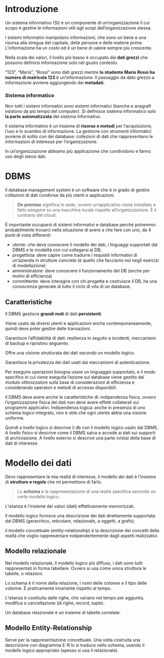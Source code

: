 # Introduzione

Un sistema informativo (SI) è un componente di un’organizzazione il cui scopo è gestire le informazioni utili agli scopi dell’organizzazione stessa.

I sistemi informativi manipolano informazioni, che sono un bene e una risorsa alla stregua del capitale, delle persone e delle materie prime. L’informazione ha un costo ed è un bene di valore sempre più crescente.

Nella scala dei valori, il livello più basso è occupato dai **dati grezzi** che possono definirsi informazione solo nel giusto contesto.

“123”, “Mario”, “Rossi” sono dati grezzi mentre **lo studente Mario Rossi ha numero di matricola 123** è un’informazione. Il passaggio da dato grezzo a informazione avviene aggiungendo dei **metadati**.

### Sistema informatico

Non tutti i sistemi informativi sono sistemi informatici (banche e anagrafi esistono da più tempo del computer). Si definisce sistema informatico solo **la parte automatizzata** del sistema informativo.

Il sistema informativo è un insieme di **risorse e metodi** per l’acquisizione, l’uso e lo scambio di informazione. La gestione con strumenti informatici avviene di solito con dei database: collezioni di dati che rappresentano le informazioni di interesse per l’organizzazione.

In un’organizzazione abbiamo più applicazione che condividono e fanno uso degli stessi dati.

# DBMS

Il database management system è un software che è in grado di gestire collezioni di dati condivise da più utenti e applicazioni.

> **On premise** significa in sede, ovvero un’applicativo viene installato e fatto eseguire su una macchina locale rispetto all’organizzazione. È il contrario del cloud.
> 

È importante occuparsi di sistemi informativi e database perché potremmo probabilmente trovarci nella situazione di avere a che fare con uno, da 4 punti di vista differenti:

- utente: che deve conoscere il modello dei dati, i linguaggi supportati dal DBMS e le modalità con cui collegarsi al DB;
- progettista: deve capire come tradurre i requisiti informativi di un’azienda in strutture concrete (è quello che facciamo noi negli esercizi di modellazione)
- amministratore: deve conoscere il funzionamento del DB (anche per motivi di efficienza)
- committente: deve interagire con chi progetta e costruisce il DB, ha una conoscenza generale di tutto il ciclo di vita di un database.

## Caratteristiche

Il DBMS gestisce **grandi moli** di dati **persistenti**.

Viene usato da diversi utenti e applicazioni anche contemporaneamente, quindi deve poter gestire delle transazioni.

Garantisce l’affidabilità di dati: resilienza in seguito a incidenti, meccanismi di backup e ripristino seguente.

Offre una visione strutturata dei dati secondo un modello logico.

Garantisce la privatezza dei dati usati dai meccanismi di autenticazione.

Per eseguire operazioni bisogna usare un linguaggio supportato, e il modo specifico in cui viene eseguita l’azione sul database viene gestito dal modulo ottimizzatore sulla base di considerazioni di efficienza e considerando operatori e metodi di accesso disponibili.

Il DBMS deve avere anche le caratteristiche di: indipendenza fisica, ovvero l’organizzazione fisica dei dati non deve avere effetti collaterali sui programmi applicativi. Indipendenza logica: anche in presenza di uno schema logico integrato, non è utile che ogni utente abbia una visione uniforme.

Quindi a livello logico si descrive il db con il modello logico usato dal DBMS. A livello fisico si descrive come il DBMS salva e accede ai dati sui supporti di archiviazione. A livello esterno si descrive una parte (vista) della base di dati di interesse.

# Modello dei dati

Devo rappresentare la mia realtà di interesse, il modello dei dati è l’insieme di **strutture e regole** che mi permettono di farlo.

> Lo **schema** è la rappresentazione di una realtà specifica secondo un certo modello logico.
> 

L’istanza è l’insieme dei valori (dati) effettivamente memorizzati.

Il modello logico fornisce una descrizione dei dati direttamente supportata dal DBMS (gerarchico, reticolare, relazionale, a oggetti, a grafo);

il modello concettuale (entity-relationship) è la descrizione dei concetti della realtà che voglio rappresentare indipendentemente dagli aspetti realizzativi.

## Modello relazionale

Nel modello relazionale, il modello logico più diffuso, i dati sono tutti rappresentati in forma tabellare. Ovvero si usa come unica struttura le tabelle, o relazioni.

Lo schema è il nome della relazione, i nomi delle colonne e il tipo delle colonne. È praticamente invariante rispetto al tempo.

L’istanza è costituita dalle righe, che variano nel tempo per aggiunta, modifica o cancellazione (di righe, record, tuple).

Un database relazionale è un insieme di tabelle correlate.

## Modello Entity-Relationship

Serve per la rappresentazione concettuale. Una volta costruita una descrizione con diagramma E-R lo si traduce nello schema, usando il modello logico appropriato (spesso si usa il relazionale).